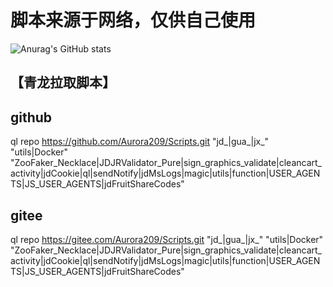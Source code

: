 #  脚本来源于网络，仅供自己使用
![Anurag's GitHub stats](https://github-readme-stats.vercel.app/api?username=Aurora209&theme=dark&show_icons=true)
<!-- (https://github.com/anuraghazra/github-readme-stats) -->

## 【青龙拉取脚本】
<!-- 第一个要素： ql raw 或者 ql repo （拉取单个文件或拉取整个库）
第二个要素： 一个git库地址
第三个要素： ""（里面标记想要拉取什么类型脚本）
第四个要素： 第二个 "" （里面标记排除什么脚本不拉取）
第五个要素： 第三个 "" （里面标记拉取什么依赖文件，这里面标记的脚本会放进依赖库而不是运行库）
第六个要素： 最后一个 "" （里面标记拉取前面gt库的那个分支）
 -->
##  github
ql repo https://github.com/Aurora209/Scripts.git "jd_|gua_|jx_" "utils|Docker" "ZooFaker_Necklace|JDJRValidator_Pure|sign_graphics_validate|cleancart_activity|jdCookie|ql|sendNotify|jdMsLogs|magic|utils|function|USER_AGENTS|JS_USER_AGENTS|jdFruitShareCodes"

##  gitee

ql repo https://gitee.com/Aurora209/Scripts.git "jd_|gua_|jx_" "utils|Docker" "ZooFaker_Necklace|JDJRValidator_Pure|sign_graphics_validate|cleancart_activity|jdCookie|ql|sendNotify|jdMsLogs|magic|utils|function|USER_AGENTS|JS_USER_AGENTS|jdFruitShareCodes"